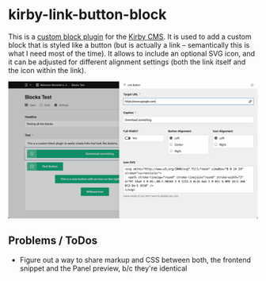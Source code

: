 # kirby-link-button-block

This is a [custom block plugin](https://getkirby.com/docs/reference/panel/fields/blocks) for the [Kirby CMS](https://github.com/getkirby/kirby). It is used to add a custom block that is styled like a button (but is actually a link – semantically this is what I need most of the time). It allows to include an optional SVG icon, and it can be adjusted for different alignment settings (both the link itself and the icon within the link).

![Kirby Custom Block plugin to create a link button](/kirby-link-button-block.png)

## Problems / ToDos
* Figure out a way to share markup and CSS between both, the frontend snippet and the Panel preview, b/c they're identical
